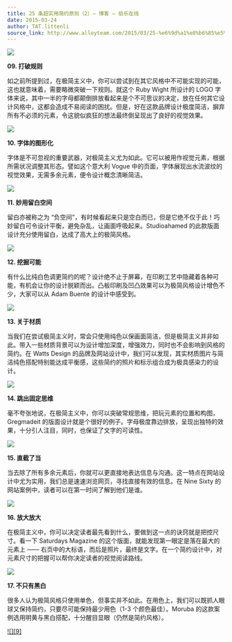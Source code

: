 ```yaml
---
title: 25 条超实用简约原则（2）– 博客 – 伯乐在线
date: 2015-03-24
author: TAT.littenli
source_link: http://www.alloyteam.com/2015/03/25-%e6%9d%a1%e8%b6%85%e5%ae%9e%e7%94%a8%e7%ae%80%e7%ba%a6%e5%8e%9f%e5%88%99%ef%bc%882%ef%bc%89-%e5%8d%9a%e5%ae%a2-%e4%bc%af%e4%b9%90%e5%9c%a8%e7%ba%bf/
---
```


![](http://ww2.sinaimg.cn/mw690/005RM8OMgw1eqdox1ghdoj30ie0b73yf.jpg)

**09. 打破规则**

如之前所提到过，在极简主义中，你可以尝试到在其它风格中不可能实现的可能，这也就意味着，需要略微突破一下规则。就这个 Ruby Wight 所设计的 LOGO 字体来说，其中一半的字母都颠倒排放看起来是个不可思议的决定，放在任何其它设计风格中，这都会造成不易阅读的困扰。但是，好在这款品牌设计极度简洁，摒弃所有不必须的元素，令这貌似疯狂的想法最终倒呈现出了良好的视觉效果。

![](http://ww2.sinaimg.cn/mw690/005RM8OMgw1eqdowerq3gj30ie0iewfj.jpg)

**10. 字体的图形化**

字体是不可忽视的重要武器，对极简主义尤为如此。它可以被用作视觉元素，根据所需状况调整其形态。譬如这个意大利 Vogue 中的页面，字体展现出水流波纹的视觉效果，无需多余元素，便令设计概念清晰简洁。

![](http://ww4.sinaimg.cn/mw690/005RM8OMgw1eqdowr95znj30ie0p0mxs.jpg)

**11. 妙用留白空间**

留白亦被称之为 “负空间”，有时候看起来只是空白而已，但是它绝不仅于此！巧妙留白可令设计平衡，避免杂乱，让画面呼吸起来。Studioahamed 的此款版面设计充分使用留白，达成了高大上的极简风格。

![](http://ww1.sinaimg.cn/mw690/005RM8OMgw1eqdowvvwzwj30fa0a3weq.jpg)

**12. 挖掘可能**

有什么比纯白色调更简约的呢？设计绝不止于屏幕，在印刷工艺中隐藏着各种可能，有机会让你的设计脱颖而出。凸板印刷及凹凸效果可以为极简风格设计增色不少，大家可以从 Adam Buente 的设计中感受到。

![](http://ww2.sinaimg.cn/mw690/005RM8OMgw1eqdowpzsc7j30ie261thc.jpg)

**13. 关于材质**

当我们在尝试极简主义时，常会只使用纯色以保画面简洁，但是极简主义并非如此。带入一些材质背景可以为设计增加深度，增强效力，同时也不会影响到风格的简约。在 Watts Design 的品牌及网站设计中，我们可以发现，其实材质图片与简洁纯色搭配特别能达成平衡感，这些简约的照片和标示组合成为极具感染力的设计。

![](http://ww3.sinaimg.cn/mw690/005RM8OMgw1eqdowdetjmj30ie0dfgmi.jpg)

**14. 跳出固定思维**

毫不夸张地说，在极简主义中，你可以突破常规思维，把玩元素的位置和构图，Gregmadeit 的版面设计就是个很好的例子。字母极度靠边排放，呈现出独特的效果，十分引人注目，同时，也保证了文字的可读性。

![](http://ww3.sinaimg.cn/mw690/005RM8OMgw1eqdowgx6yej30ie12o0vp.jpg)

**15. 直截了当**

当去除了所有多余元素后，你就可以更直接地表达信息与沟通。这一特点在网站设计中尤为实用，我们总是速速浏览网页，寻找直接有效的信息。在 Nine Sixty 的网站案例中，读者可以在第一时间了解到他们是谁。

![](http://ww4.sinaimg.cn/mw690/005RM8OMgw1eqdox0ih6yj30ie0ca0tu.jpg)

**16. 放大放大**

在极简主义中，你可以决定读者最先看到什么，要做到这一点的诀窍就是把控尺寸。看一下 Saturdays Magazine 的这个版面，就能发现第一眼定是落在最大的元素上 —— 右页中的大标语，而后是照片，最终是文字。在一个简约设计中，对元素尺寸的把握可以帮你决定读者的视觉阅读路线。

![](http://ww3.sinaimg.cn/mw690/005RM8OMgw1eqdowtk4a9j30ie0h8t97.jpg)

**17. 不只有黑白**

很多人认为极简风格只使用单色，但事实并不如此。在用色上，我们可以既抓人眼球又保持简约，只要尽可能保持最少用色（1-3 个颜色最佳）。Moruba 的这款案例选用明黄与黑白搭配，十分醒目显眼（仍然是简约风格）。

[!\[\]\[9\]](http://ghtools.sinaapp.com/bole.html)